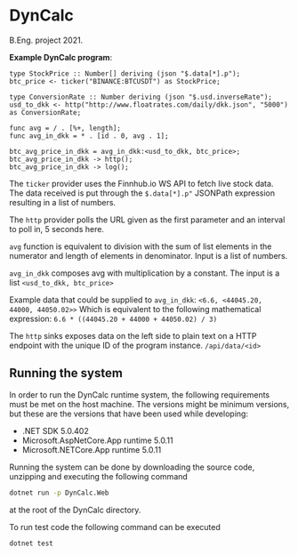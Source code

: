 # DynCalc
B.Eng. project 2021.

**Example DynCalc program**:
```
type StockPrice :: Number[] deriving (json "$.data[*].p");
btc_price <- ticker("BINANCE:BTCUSDT") as StockPrice;

type ConversionRate :: Number deriving (json "$.usd.inverseRate");
usd_to_dkk <- http("http://www.floatrates.com/daily/dkk.json", "5000") as ConversionRate;

func avg = / . [%+, length];
func avg_in_dkk = * . [id . 0, avg . 1];

btc_avg_price_in_dkk = avg_in_dkk:<usd_to_dkk, btc_price>;
btc_avg_price_in_dkk -> http();
btc_avg_price_in_dkk -> log();
```
The `ticker` provider uses the Finnhub.io WS API to fetch live stock data. The data received is put through the `$.data[*].p"` JSONPath expression resulting in a list of numbers.

The `http` provider polls the URL given as the first parameter and an interval to poll in, 5 seconds here.

`avg` function is equivalent to division with the sum of list elements in the numerator and length of elements in denominator. Input is a list of numbers.

`avg_in_dkk` composes avg with multiplication by a constant. The input is a list `<usd_to_dkk, btc_price>`

Example data that could be supplied to `avg_in_dkk`: `<6.6, <44045.20, 44000, 44050.02>>`
Which is equivalent to the following mathematical expression: `6.6 * ((44045.20 + 44000 + 44050.02) / 3)`

The `http` sinks exposes data on the left side to plain text on a HTTP endpoint with the unique ID of the program instance. `/api/data/<id>`

## Running the system
In order to run the DynCalc runtime system, the following requirements must be met on the host machine. 
The versions might be minimum versions, but these are the versions that have been used while developing:
- .NET SDK 5.0.402
- Microsoft.AspNetCore.App runtime 5.0.11
- Microsoft.NETCore.App runtime 5.0.11

Running the system can be done by downloading the source code, unzipping and executing the following command
```sh
dotnet run -p DynCalc.Web
```
at the root of the DynCalc directory.

To run test code the following command can be executed
```
dotnet test
```
